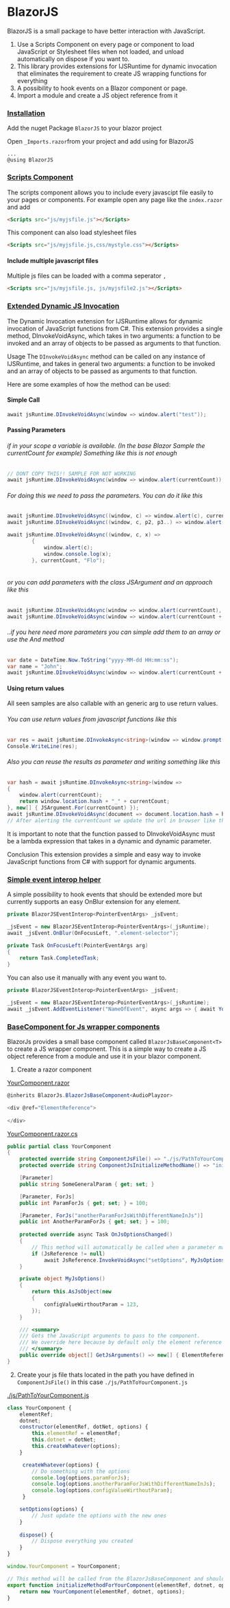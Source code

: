 # BlazorJS
BlazorJS is a small package to have better interaction with JavaScript.

1. Use a Scripts Component on every page or component to load JavaScript or Stylesheet files when not loaded, and unload automatically on dispose if you want to.
2. This library provides extensions for IJSRuntime for dynamic invocation that eliminates the requirement to create JS wrapping functions for everything
3. A possibility to hook events on a Blazor component or page.
4. Import a module and create a JS object reference from it



### <ins>Installation</ins>

Add the nuget Package `BlazorJS` to your blazor project

Open `_Imports.razor`from your project and add using for BlazorJS

```
...
@using BlazorJS

```

### <ins>Scripts Component</ins>
The scripts component allows you to include every javascipt file easily to your pages or components. 
For example open any page like the `index.razor` and add 

```html
<Scripts src="js/myjsfile.js"></Scripts>
```

This component can also load stylesheet files

```html
<Scripts src="js/myjsfile.js,css/mystyle.css"></Scripts>
```


#### Include multiple javascript files
Multiple js files can be loaded with a comma seperator `,`

```html
<Scripts src="js/myjsfile.js, js/myjsfile2.js"></Scripts>
```


### <ins>Extended Dynamic JS Invocation</ins>

The Dynamic Invocation extension for IJSRuntime allows for dynamic invocation of JavaScript functions from C#. This extension provides a single method, DInvokeVoidAsync, which takes in two arguments: a function to be invoked and an array of objects to be passed as arguments to that function.

Usage
The `DInvokeVoidAsync` method can be called on any instance of IJSRuntime, and takes in general two arguments: a function to be invoked and an array of objects to be passed as arguments to that function.

Here are some examples of how the method can be used:

#### Simple Call
```csharp
await jsRuntime.DInvokeVoidAsync(window => window.alert("test"));
```

#### Passing Parameters 
###### if in your scope a variable is available. (In the base Blazor Sample the currentCount for example) Something like this is not enough
```csharp
// DONT COPY THIS!! SAMPLE FOR NOT WORKING
await jsRuntime.DInvokeVoidAsync(window => window.alert(currentCount));
```

###### For doing this we need to pass the parameters. You can do it like this
```csharp
await jsRuntime.DInvokeVoidAsync((window, c) => window.alert(c), currentCount);
await jsRuntime.DInvokeVoidAsync((window, c, p2, p3..) => window.alert(c), currentCount, param2, param3, ...);
```

```csharp
await jsRuntime.DInvokeVoidAsync((window, c, x) =>
        {
            window.alert(c);
            window.console.log(x);
        }, currentCount, "Flo");
		
```


###### or you can add parameters with the class JSArgument and an approach like this
```csharp
await jsRuntime.DInvokeVoidAsync(window => window.alert(currentCount), JSArgument.For(currentCount).ToArray());
await jsRuntime.DInvokeVoidAsync(window => window.alert(currentCount + " - " + date + name), JSArgument.For(currentCount).And(date).And(name));
```

###### ..if you here need more parameters you can simple add them to an array or use the And method
```csharp
var date = DateTime.Now.ToString("yyyy-MM-dd HH:mm:ss");
var name = "John";
await jsRuntime.DInvokeVoidAsync(window => window.alert(currentCount + " - " + date + name), JSArgument.For(currentCount).And(date).And(name));
```

#### Using return values

All seen samples are also callable with an generic arg to use return values.

###### You can use return values from javascript functions like this
```csharp
var res = await jsRuntime.DInvokeAsync<string>(window => window.prompt());
Console.WriteLine(res);
```

###### Also you can reuse the results as parameter and writing something like this
```csharp
var hash = await jsRuntime.DInvokeAsync<string>(window =>
{
    window.alert(currentCount);
    return window.location.hash + "_" + currentCount;
}, new[] { JSArgument.For(currentCount) });
await jsRuntime.DInvokeVoidAsync(document => document.location.hash = hash, new[] { JSArgument.For(hash) });
// After alerting the currentCount we update the url in browser like this #1_2_3_4...
```

It is important to note that the function passed to DInvokeVoidAsync must be a lambda expression that takes in a dynamic and dynamic parameter.

Conclusion
This extension provides a simple and easy way to invoke JavaScript functions from C# with support for dynamic arguments. 


### <ins>Simple event interop helper </ins>
A simple possibility to hook events that should be extended more but currently supports an easy OnBlur extension for any element.

```c#
private BlazorJSEventInterop<PointerEventArgs> _jsEvent;

_jsEvent = new BlazorJSEventInterop<PointerEventArgs>(_jsRuntime);
await _jsEvent.OnBlur(OnFocusLeft, ".element-selector");

private Task OnFocusLeft(PointerEventArgs arg)
{
    return Task.CompletedTask;
}
```

You can also use it manually with any event you want to.

```c#
private BlazorJSEventInterop<PointerEventArgs> _jsEvent;

_jsEvent = new BlazorJSEventInterop<PointerEventArgs>(_jsRuntime);
await _jsEvent.AddEventListener("NameOfEvent", async args => { await YourCallBack(); }, ".element-selector");

```

### <ins>BaseComponent for Js wrapper components </ins>
BlazorJs provides a small base component called `BlazorJsBaseComponent<T>` to create a JS wrapper component. 
This is a simple way to create a JS object reference from a module and use it in your blazor component.
1. Create a razor component

<ins>YourComponent.razor</ins>
```c#
@inherits BlazorJs.BlazorJsBaseComponent<AudioPlayzor>

<div @ref="ElementReference">
 
</div>
```

<ins>YourComponent.razor.cs</ins>
```c#
public partial class YourComponent
{
    protected override string ComponentJsFile() => "./js/PathToYourComponent.js";
    protected override string ComponentJsInitializeMethodName() => "initializeMethodForYourComponent";

    [Parameter] 
    public string SomeGeneralParam { get; set; }

    [Parameter, ForJs]
    public int ParamForJs { get; set; } = 100;

    [Parameter, ForJs("anotherParamForJsWithDifferentNameInJs")]
    public int AnotherParamForJs { get; set; } = 100;
    
    protected override async Task OnJsOptionsChanged()
    {
        // This method will automatically be called when a parameter marked with [ForJs] has changed
        if (JsReference != null)
            await JsReference.InvokeVoidAsync("setOptions", MyJsOptions());
    }

    private object MyJsOptions()
    {
        return this.AsJsObject(new
        {
            configValueWirthoutParam = 123,
        });
    }

    /// <summary>
    /// Gets the JavaScript arguments to pass to the component.
    /// We override here because by default only the element reference abd dotnet reference is passed but we want to have directly the JsOptions available.
    /// </summary>
    public override object[] GetJsArguments() => new[] { ElementReference, CreateDotNetObjectReference(), MyJsOptions() };
}
```

2. Create your js file thats located in the path you have defined in `ComponentJsFile()` in this case `./js/PathToYourComponent.js`

<ins>./js/PathToYourComponent.js</ins>
```javascript
class YourComponent {
    elementRef;
    dotnet;    
    constructor(elementRef, dotNet, options) {
        this.elementRef = elementRef;
        this.dotnet = dotNet;
        this.createWhatever(options);
    }

     createWhatever(options) {
        // Do something with the options
        console.log(options.paramForJs);
        console.log(options.anotherParamForJsWithDifferentNameInJs);
        console.log(options.configValueWirthoutParam);
     }

    setOptions(options) {
        // Just update the options with the new ones
    }
    
    dispose() {
        // Dispose everything you created
    }
}

window.YourComponent = YourComponent;

// This method will be called from the BlazorJsBaseComponent and should match the name you have defined in `ComponentJsInitializeMethodName()`
export function initializeMethodForYourComponent(elementRef, dotnet, options) {
    return new YourComponent(elementRef, dotnet, options);
}
```